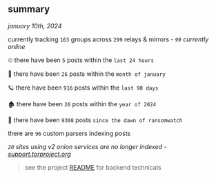 
## summary
_january 10th, 2024_

currently tracking `163` groups across `299` relays & mirrors - _`99` currently online_

⏲ there have been `5` posts within the `last 24 hours`

🦈 there have been `26` posts within the `month of january`

🪐 there have been `916` posts within the `last 90 days`

🏚 there have been `26` posts within the `year of 2024`

🦕 there have been `9308` posts `since the dawn of ransomwatch`

there are `96` custom parsers indexing posts

_`20` sites using v2 onion services are no longer indexed - [support.torproject.org](https://support.torproject.org/onionservices/v2-deprecation/)_

> see the project [README](https://github.com/joshhighet/ransomwatch#ransomwatch--) for backend technicals
